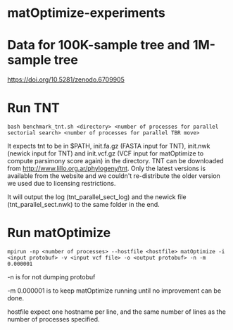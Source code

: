 # matOptimize-experiments
# Data for 100K-sample tree and 1M-sample tree
  https://doi.org/10.5281/zenodo.6709905

# Run TNT
```
bash benchmark_tnt.sh <directory> <number of processes for parallel sectorial search> <number of processes for parallel TBR move>
```
It expects tnt to be in $PATH, init.fa.gz (FASTA input for TNT), init.nwk (newick input for TNT) and init.vcf.gz (VCF input for matOptimize to compute parsimony score again) in the directory. TNT can be downloaded from http://www.lillo.org.ar/phylogeny/tnt. Only the latest versions is available from the website and we couldn't re-distribute the older version we used due to licensing restrictions.

It will output the log (tnt_parallel_sect_log) and the newick file (tnt_parallel_sect.nwk) to the same folder in the end.

# Run matOptimize
```
mpirun -np <number of processes> --hostfile <hostfile> matOptimize -i <input protobuf> -v <input vcf file> -o <output protobuf> -n -m 0.000001
```
-n is for not dumping protobuf

-m 0.000001 is to keep matOptimize running until no improvement can be done.

hostfile expect one hostname per line, and the same number of lines as the number of processes specified.
